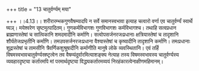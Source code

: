 +++
title = "13 चातुर्वर्ण्यम् मया"

+++
।।4.13।। शरीरारम्भकगुणवैषम्यादपि न सर्वे समानस्वभावा इत्याह चत्वारो वर्णा
एव चातुर्वर्ण्यं स्वार्थे ष्यञ्। मयेश्वरेण सृष्टमुत्पादितम्।
गुणकर्मविभागशः गुणविभागशः कर्मविभागश्च। तथाहि सत्वप्रधान
ब्राह्मणास्तेषां च सात्विकानि शमदमादीनि कर्माणि। सत्वोपसर्जनरजःप्रधानाः
क्षत्रियास्तेषां च तादृशानि शौर्यतेजःप्रभृतीनि कर्माणि।
तमउपसर्जनरजःप्रधाना वैश्यास्तेषां च कृष्यादीनि तादृशानि कर्माणि।
तमःप्रधानाः शूद्रास्तेषां च तामसीनि त्रैवर्णिकशुश्रूषादीनि कर्माणीति
मानुषे लोके व्यवस्थितानि। एवं तर्हि विषमस्वभावचातुर्वर्ण्यस्रष्टृत्वेन
तव वैषम्यंदुर्वारमित्याशङ्क्य नेत्याह तस्य विषमस्वभावस्य चातुर्वर्ण्यस्य
व्यवहारदृष्ट्या कर्तारमपि मां परमार्थदृष्ट्या विद्ध्यकर्तारमव्ययं
निरहंकारत्वेनाक्षीणमहिमानम्।
